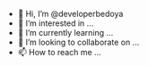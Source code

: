 - 👋 Hi, I’m @developerbedoya
- 👀 I’m interested in ...
- 🌱 I’m currently learning ...
- 💞️ I’m looking to collaborate on ...
- 📫 How to reach me ...

<!---
developerbedoya/developerbedoya is a ✨ special ✨ repository because its `README.md` (this file) appears on your GitHub profile.
You can click the Preview link to take a look at your changes.
--->
